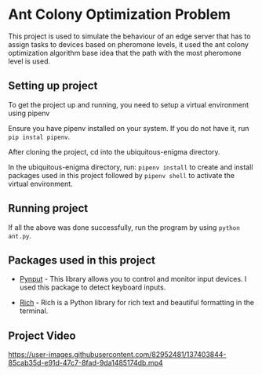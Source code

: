 # Ant Colony Optimization Problem
This project is used to simulate the behaviour of an edge server that has to assign tasks to devices based on pheromone levels, it used the ant colony optimization algorithm base idea that the path with the most pheromone level is used.

## Setting up project
To get the project up and running, you need to setup a virtual environment using pipenv 

Ensure you have pipenv installed on your system. If you do not have it, run `pip instal pipenv`.

After cloning the project, cd into the ubiquitous-enigma directory.

In the ubiquitous-enigma directory, run:
`pipenv install` to create and install packages used in this project followed by `pipenv shell` to activate the virtual environment.

## Running project
If all the above was done successfully, run the program by using  `python ant.py`.


## Packages used in this project
* [Pynput](https://pynput.readthedocs.io/en/latest/, "Pynput") - This library allows you to control and monitor input devices. I used this package to detect keyboard inputs.

* [Rich](https://github.com/willmcgugan/rich, "Rich") - Rich is a Python library for rich text and beautiful formatting in the terminal.

## Project Video


https://user-images.githubusercontent.com/82952481/137403844-85cab35d-e91d-47c7-8fad-9da1485174db.mp4

